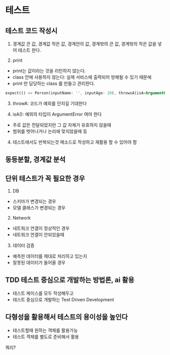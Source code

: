 # 테스트

## 테스트 코드 작성시
1. 경계값 큰 값, 경계값 작은 값, 경계안의 값, 경계밖의 큰 값, 경계밖의 작은 값을 넣어 테스트 한다.

2. print
- print는 값이라는 것을 리턴하지 않는다.
- class 안에 사용하지 않는다: 실제 서비스에 출력되어 방해될 수 있기 때문에
- print 만 담당하는 class 를 만들고 관리한다.


```dart
expect(() => Person(inputName: '', inputAge: 20), throwsA(isA<ArgumentError>()));
```

3. throwA: 코드가 예외를 던지길 기대한다

4. isA<ArgumentError>(): 예외의 타입이 ArgumentError 여야 한다
- 주로 값은 전달되었지만 그 값 자체가 유효하지 않을때
- 범위를 벗어나거나 논리에 맞지않을때 등

4. 테스트에서도 반복되는것 메소드로 작성하고 재활용 할 수 있어야 함

## 동등분할, 경계값 분석

## 단위 테스트가 꼭 필요한 경우 
1. DB
- 스키마가 변경되는 경우
- 모델 클래스가 변경되는 경우

2. Network
- 네트워크 연결이 정상적인 경우
- 네트워크 연결이 안되었을때

3. 데이터 검증
- 예측한 데이터를 제대로 처리하고 있는지
- 잘못된 데이터가 들어올 경우

## TDD 테스트 중심으로 개발하는 방법론, ai 활용
- 테스트 케이스를 모두 작성해두고 
- 테스트 중심으로 개발하는 Test Driven Development

## 다형성을 활용해서 테스트의 용이성을 높인다
- 테스트할때 원하는 객체를 활용가능
- 테스트 객체를 별도로 준비해서 활용

쿼리?